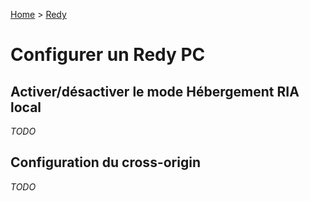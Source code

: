 [Home](../sitemap.md) > [Redy](index.md)

# Configurer un Redy PC

## Activer/désactiver le mode Hébergement RIA local

*TODO*

## Configuration du cross-origin

*TODO*